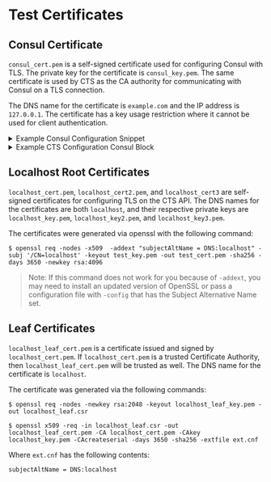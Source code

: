 # Test Certificates

## Consul Certificate
 `consul_cert.pem` is a self-signed certificate used for configuring Consul with TLS. The private key for the certificate is `consul_key.pem`. The same certificate is used by CTS as the CA authority for communicating with Consul on a TLS connection.

The DNS name for the certificate is `example.com` and the IP address is `127.0.0.1`. The certificate has a key usage restriction where it cannot be used for client authentication.

<details>
<summary>Example Consul Configuration Snippet</summary>

```
{
...
  "cert_file": "/path/to/consul_cert.pem",
  "key_file": "/path/to/consul_key.pem",
...
}
```
</details>

<details>
<summary>Example CTS Configuration Consul Block</summary>

```
consul {
  address = "127.0.0.1:34003"
  tls {
    enabled = true
    ca_cert = "/path/to/consul_cert.pem"
  }
}
```
</details>

## Localhost Root Certificates

`localhost_cert.pem`, `localhost_cert2.pem`, and `localhost_cert3` are self-signed certificates for configuring TLS on the CTS API. The DNS names for the certificates are both `localhost`, and their respective private keys are `localhost_key.pem`, `localhost_key2.pem`, and `localhost_key3.pem`.

The certificates were generated via openssl with the following command:
```
$ openssl req -nodes -x509  -addext "subjectAltName = DNS:localhost" -subj '/CN=localhost' -keyout test_key.pem -out test_cert.pem -sha256 -days 3650 -newkey rsa:4096
```

> Note: If this command does not work for you because of `-addext`, you may need to install an updated version of OpenSSL or pass a configuration file with `-config` that has the Subject Alternative Name set.

## Leaf Certificates
`localhost_leaf_cert.pem` is a certificate issued and signed by `localhost_cert.pem`. If `localhost_cert.pem` is a trusted Certificate Authority, then `localhost_leaf_cert.pem` will be trusted as well. The DNS name for the certificate is `localhost`.

The certificate was generated via the following commands:
```
$ openssl req -nodes -newkey rsa:2048 -keyout localhost_leaf_key.pem -out localhost_leaf.csr 

$ openssl x509 -req -in localhost_leaf.csr -out localhost_leaf_cert.pem -CA localhost_cert.pem -CAkey localhost_key.pem -CAcreateserial -days 3650 -sha256 -extfile ext.cnf
```
Where `ext.cnf` has the following contents:
```
subjectAltName = DNS:localhost
```
